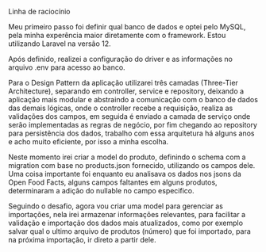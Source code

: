 Linha de raciocínio

Meu primeiro passo foi definir qual banco de dados e optei pelo MySQL, pela minha experência maior diretamente com o framework. Estou utilizando Laravel na versão 12.

Após definido, realizei a configuração do driver e as informações no arquivo .env para acesso ao banco.

Para o Design Pattern da aplicação utilizarei três camadas (Three-Tier Architecture), separando em controller, service e repository, deixando a aplicação mais modular e abstraindo a comunicação com o banco de dados das demais lógicas, onde o controller recebe a requisição, realiza as validações dos campos, em seguida é enviado a camada de serviço onde serão implementadas as regras de negócio, por fim chegando ao repository para persistência dos dados, trabalho com essa arquitetura há alguns anos e acho muito eficiente, por isso a minha escolha.

Neste momento irei criar a model do produto, definindo o schema com a migration com base no products.json fornecido, utilizando os campos dele. Uma coisa importante foi enquanto eu analisava os dados nos jsons da Open Food Facts, alguns campos faltantes em alguns produtos, determinaram a adição do nullable no campo especifico.

Seguindo o desafio, agora vou criar uma model para gerenciar as importações, nela irei armazenar informações relevantes, para facilitar a validação e importação dos dados mais atualizados, como por exemplo salvar qual o ultimo arquivo de produtos (número) que foi importado, para na próxima importação, ir direto a partir dele.